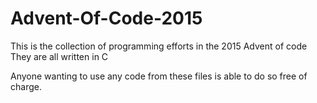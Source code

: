 # Advent-Of-Code-2015

This is the collection of programming efforts in the 2015 Advent of code
They are all written in C

Anyone wanting to use any code from these files is able to do so free of charge.


